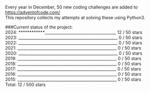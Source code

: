 Every year in December, 50 new coding challenges are added to https://adventofcode.com/<br/>
This repository collects my attempts at solving these using Python3.<br/>

###Current status of the project:<br/>
2024: ***********_*_____________________________________ 12 / 50 stars<br/>
2023: __________________________________________________  0 / 50 stars<br/>
2022: __________________________________________________  0 / 50 stars<br/>
2021: __________________________________________________  0 / 50 stars<br/>
2020: __________________________________________________  0 / 50 stars<br/>
2019: __________________________________________________  0 / 50 stars<br/>
2018: __________________________________________________  0 / 50 stars<br/>
2017: __________________________________________________  0 / 50 stars<br/>
2016: __________________________________________________  0 / 50 stars<br/>
2015: __________________________________________________  0 / 50 stars<br/>
Total: 12 / 500 stars